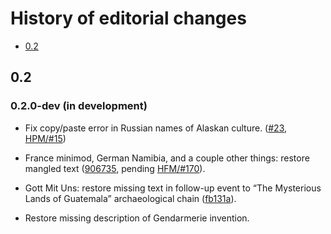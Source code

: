 History of editorial changes
============================

* [0.2](#02)

## 0.2

### 0.2.0-dev (in development)

- Fix copy/paste error in Russian names of Alaskan culture. ([#23], [HPM/#15])

  [#23]: https://github.com/moretrim/ccHFM/pull/23
  [HPM/#15]: https://github.com/arkhometha/Historical-Project-Mod/pull/15

- France minimod, German Namibia, and a couple other things: restore mangled text ([906735], pending
  [HFM/#170]).

  [906735]: https://github.com/moretrim/ccHFM/commit/9067354d70610e4f12644ef68f479ac109827172
  [HFM/#170]: https://github.com/SighPie/HFM/pull/170

- Gott Mit Uns: restore missing text in follow-up event to “The Mysterious Lands of Guatemala”
  archaeological chain ([fb131a]).

  [fb131a]: https://github.com/moretrim/ccHFM/commit/fb131aeb6e1ba26715e06e8059acc446a29eea94

- Restore missing description of Gendarmerie invention.
